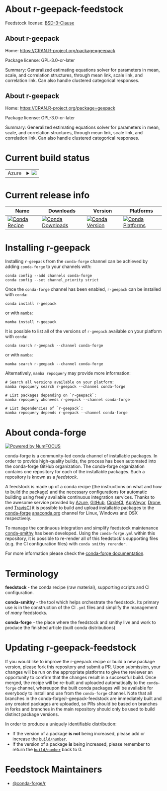 About r-geepack-feedstock
=========================

Feedstock license: [BSD-3-Clause](https://github.com/conda-forge/r-geepack-feedstock/blob/main/LICENSE.txt)


About r-geepack
---------------

Home: https://CRAN.R-project.org/package=geepack

Package license: GPL-3.0-or-later

Summary: Generalized estimating equations solver for parameters in mean, scale, and correlation structures, through mean link, scale link, and correlation link. Can also handle clustered categorical responses.

About r-geepack
---------------

Home: https://CRAN.R-project.org/package=geepack

Package license: GPL-3.0-or-later

Summary: Generalized estimating equations solver for parameters in mean, scale, and correlation structures, through mean link, scale link, and correlation link. Can also handle clustered categorical responses.

Current build status
====================


<table>
    
  <tr>
    <td>Azure</td>
    <td>
      <details>
        <summary>
          <a href="https://dev.azure.com/conda-forge/feedstock-builds/_build/latest?definitionId=1169&branchName=main">
            <img src="https://dev.azure.com/conda-forge/feedstock-builds/_apis/build/status/r-geepack-feedstock?branchName=main">
          </a>
        </summary>
        <table>
          <thead><tr><th>Variant</th><th>Status</th></tr></thead>
          <tbody><tr>
              <td>linux_64_r_base4.3</td>
              <td>
                <a href="https://dev.azure.com/conda-forge/feedstock-builds/_build/latest?definitionId=1169&branchName=main">
                  <img src="https://dev.azure.com/conda-forge/feedstock-builds/_apis/build/status/r-geepack-feedstock?branchName=main&jobName=linux&configuration=linux%20linux_64_r_base4.3" alt="variant">
                </a>
              </td>
            </tr><tr>
              <td>linux_64_r_base4.4</td>
              <td>
                <a href="https://dev.azure.com/conda-forge/feedstock-builds/_build/latest?definitionId=1169&branchName=main">
                  <img src="https://dev.azure.com/conda-forge/feedstock-builds/_apis/build/status/r-geepack-feedstock?branchName=main&jobName=linux&configuration=linux%20linux_64_r_base4.4" alt="variant">
                </a>
              </td>
            </tr><tr>
              <td>osx_64_r_base4.3</td>
              <td>
                <a href="https://dev.azure.com/conda-forge/feedstock-builds/_build/latest?definitionId=1169&branchName=main">
                  <img src="https://dev.azure.com/conda-forge/feedstock-builds/_apis/build/status/r-geepack-feedstock?branchName=main&jobName=osx&configuration=osx%20osx_64_r_base4.3" alt="variant">
                </a>
              </td>
            </tr><tr>
              <td>osx_64_r_base4.4</td>
              <td>
                <a href="https://dev.azure.com/conda-forge/feedstock-builds/_build/latest?definitionId=1169&branchName=main">
                  <img src="https://dev.azure.com/conda-forge/feedstock-builds/_apis/build/status/r-geepack-feedstock?branchName=main&jobName=osx&configuration=osx%20osx_64_r_base4.4" alt="variant">
                </a>
              </td>
            </tr><tr>
              <td>win_64_r_base4.3</td>
              <td>
                <a href="https://dev.azure.com/conda-forge/feedstock-builds/_build/latest?definitionId=1169&branchName=main">
                  <img src="https://dev.azure.com/conda-forge/feedstock-builds/_apis/build/status/r-geepack-feedstock?branchName=main&jobName=win&configuration=win%20win_64_r_base4.3" alt="variant">
                </a>
              </td>
            </tr><tr>
              <td>win_64_r_base4.4</td>
              <td>
                <a href="https://dev.azure.com/conda-forge/feedstock-builds/_build/latest?definitionId=1169&branchName=main">
                  <img src="https://dev.azure.com/conda-forge/feedstock-builds/_apis/build/status/r-geepack-feedstock?branchName=main&jobName=win&configuration=win%20win_64_r_base4.4" alt="variant">
                </a>
              </td>
            </tr>
          </tbody>
        </table>
      </details>
    </td>
  </tr>
</table>

Current release info
====================

| Name | Downloads | Version | Platforms |
| --- | --- | --- | --- |
| [![Conda Recipe](https://img.shields.io/badge/recipe-r--geepack-green.svg)](https://anaconda.org/conda-forge/r-geepack) | [![Conda Downloads](https://img.shields.io/conda/dn/conda-forge/r-geepack.svg)](https://anaconda.org/conda-forge/r-geepack) | [![Conda Version](https://img.shields.io/conda/vn/conda-forge/r-geepack.svg)](https://anaconda.org/conda-forge/r-geepack) | [![Conda Platforms](https://img.shields.io/conda/pn/conda-forge/r-geepack.svg)](https://anaconda.org/conda-forge/r-geepack) |

Installing r-geepack
====================

Installing `r-geepack` from the `conda-forge` channel can be achieved by adding `conda-forge` to your channels with:

```
conda config --add channels conda-forge
conda config --set channel_priority strict
```

Once the `conda-forge` channel has been enabled, `r-geepack` can be installed with `conda`:

```
conda install r-geepack
```

or with `mamba`:

```
mamba install r-geepack
```

It is possible to list all of the versions of `r-geepack` available on your platform with `conda`:

```
conda search r-geepack --channel conda-forge
```

or with `mamba`:

```
mamba search r-geepack --channel conda-forge
```

Alternatively, `mamba repoquery` may provide more information:

```
# Search all versions available on your platform:
mamba repoquery search r-geepack --channel conda-forge

# List packages depending on `r-geepack`:
mamba repoquery whoneeds r-geepack --channel conda-forge

# List dependencies of `r-geepack`:
mamba repoquery depends r-geepack --channel conda-forge
```


About conda-forge
=================

[![Powered by
NumFOCUS](https://img.shields.io/badge/powered%20by-NumFOCUS-orange.svg?style=flat&colorA=E1523D&colorB=007D8A)](https://numfocus.org)

conda-forge is a community-led conda channel of installable packages.
In order to provide high-quality builds, the process has been automated into the
conda-forge GitHub organization. The conda-forge organization contains one repository
for each of the installable packages. Such a repository is known as a *feedstock*.

A feedstock is made up of a conda recipe (the instructions on what and how to build
the package) and the necessary configurations for automatic building using freely
available continuous integration services. Thanks to the awesome service provided by
[Azure](https://azure.microsoft.com/en-us/services/devops/), [GitHub](https://github.com/),
[CircleCI](https://circleci.com/), [AppVeyor](https://www.appveyor.com/),
[Drone](https://cloud.drone.io/welcome), and [TravisCI](https://travis-ci.com/)
it is possible to build and upload installable packages to the
[conda-forge](https://anaconda.org/conda-forge) [anaconda.org](https://anaconda.org/)
channel for Linux, Windows and OSX respectively.

To manage the continuous integration and simplify feedstock maintenance
[conda-smithy](https://github.com/conda-forge/conda-smithy) has been developed.
Using the ``conda-forge.yml`` within this repository, it is possible to re-render all of
this feedstock's supporting files (e.g. the CI configuration files) with ``conda smithy rerender``.

For more information please check the [conda-forge documentation](https://conda-forge.org/docs/).

Terminology
===========

**feedstock** - the conda recipe (raw material), supporting scripts and CI configuration.

**conda-smithy** - the tool which helps orchestrate the feedstock.
                   Its primary use is in the construction of the CI ``.yml`` files
                   and simplify the management of *many* feedstocks.

**conda-forge** - the place where the feedstock and smithy live and work to
                  produce the finished article (built conda distributions)


Updating r-geepack-feedstock
============================

If you would like to improve the r-geepack recipe or build a new
package version, please fork this repository and submit a PR. Upon submission,
your changes will be run on the appropriate platforms to give the reviewer an
opportunity to confirm that the changes result in a successful build. Once
merged, the recipe will be re-built and uploaded automatically to the
`conda-forge` channel, whereupon the built conda packages will be available for
everybody to install and use from the `conda-forge` channel.
Note that all branches in the conda-forge/r-geepack-feedstock are
immediately built and any created packages are uploaded, so PRs should be based
on branches in forks and branches in the main repository should only be used to
build distinct package versions.

In order to produce a uniquely identifiable distribution:
 * If the version of a package **is not** being increased, please add or increase
   the [``build/number``](https://docs.conda.io/projects/conda-build/en/latest/resources/define-metadata.html#build-number-and-string).
 * If the version of a package **is** being increased, please remember to return
   the [``build/number``](https://docs.conda.io/projects/conda-build/en/latest/resources/define-metadata.html#build-number-and-string)
   back to 0.

Feedstock Maintainers
=====================

* [@conda-forge/r](https://github.com/orgs/conda-forge/teams/r/)

